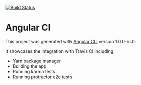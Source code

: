 [![Build Status](https://travis-ci.org/sbley/angular-ci.svg?branch=master)](https://travis-ci.org/sbley/angular-ci)

# Angular CI

This project was generated with [Angular CLI](https://github.com/angular/angular-cli) version 1.0.0-rc.0.

It showcases the integration with Travis CI including
- Yarn package manager
- Building the app
- Running karma tests
- Running protractor e2e tests
